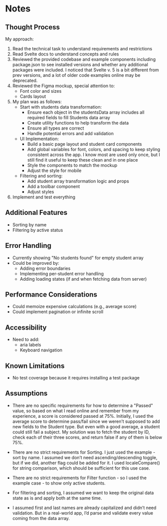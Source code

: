 # **Notes**

## **Thought Process**

My approach:
1. Read the technical task to understand requirements and restrictions
2. Read Svelte docs to understand concepts and rules
3. Reviewed the provided codebase and example components including package.json to see installed versions and whether any additional packages were included. I noticed that Svelte v. 5 is a bit different from prev versions, and a lot of older code examples online may be deprecated.
4. Reviewed the Figma mockup, special attention to:
    - Font color and sizes
    - Cards layout 
5. My plan was as follows:
    - Start with students data transformation:
        - Ensure each object in the studentsData array includes all required fields to fill Students data array
        - Create utility functions to help transform the data
        - Ensure all types are correct
        - Handle potential errors and add validation
    - UI Implementation:
        - Build a basic page layout and student card components
        - Add global variables for font, colors, and spacing to keep styling consistent across the app. I know most are used only once, but I still find it useful to keep these clean and in one place
        - Style the components to match the mockup
        - Adjust the style for mobile
    - Filtering and sorting:
        - Add student array transformation logic and props
        - Add a toolbar component
        - Adjust styles
6. Implement and test everything

## **Additional Features**
- Sorting by name
- Filtering by active status

## **Error Handling**
- Currently showing "No students found" for empty student array
- Could be improved by:
  - Adding error boundaries
  - Implementing per-student error handling
  - Adding loading states (if and when fetching data from server)

## **Performance Considerations**
- Could memoize expensive calculations (e.g., average score)
- Could implement pagination or infinite scroll

## **Accessibility**
- Need to add:
  - aria labels
  - Keyboard navigation

## **Known Limitations**
- No test coverage because it requires installing a test package

## **Assumptions**
- There are no specific requirements for how to determine a "Passed" value, so based on what I read online and remember from my experience, a score is considered passed at 75%. 
Initially, I used the average score to determine pass/fail since we weren’t supposed to add new fields to the Student type. But even with a good average, a student could still fail a subject.
My solution was to fetch the student by ID, check each of their three scores, and return false if any of them is below 75%.

- There are no strict requirements for Sorting. I just used the example - sort by name. I assumed we don’t need ascending/descending toggle, but if we did, another flag could be added for it. I used localeCompare() for string comparison, which should be sufficient for this use case.

- There are no strict requirements for Filter function - so I used the example case - to show only active students.

- For filtering and sorting, I assumed we want to keep the original data state as is and apply both at the same time.

- I assumed first and last names are already capitalized and didn’t need validation. But in a real-world app, I’d parse and validate every value coming from the data array.
